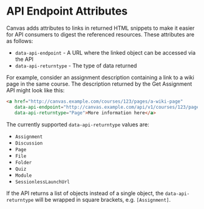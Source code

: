 API Endpoint Attributes
=======================

Canvas adds attributes to links in returned HTML snippets to make it easier for
API consumers to digest the referenced resources. These attributes are as follows:

* `data-api-endpoint` - A URL where the linked object can be accessed via the API
* `data-api-returntype` - The type of data returned

For example, consider an assignment description containing a link to a wiki page in
the same course.  The description returned by the Get Assignment API might look
like this:

```html
<a href="http://canvas.example.com/courses/123/pages/a-wiki-page"
   data-api-endpoint="http://canvas.example.com/api/v1/courses/123/pages/a-wiki-page"
   data-api-returntype="Page">More information here</a>
```

The currently supported `data-api-returntype` values are:

* `Assignment`
* `Discussion`
* `Page`
* `File`
* `Folder`
* `Quiz`
* `Module`
* `SessionlessLaunchUrl`

If the API returns a list of objects instead of a single object, the `data-api-returntype`
will be wrapped in square brackets, e.g. `[Assignment]`.
